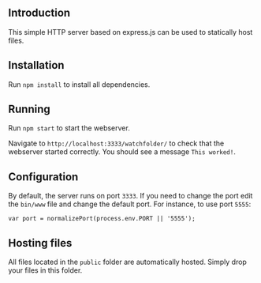 ## Introduction

This simple HTTP server based on express.js can be used to statically host files.

## Installation

Run `npm install` to install all dependencies.

## Running

Run `npm start` to start the webserver.

Navigate to `http://localhost:3333/watchfolder/` to check that the webserver started correctly. You should see a
message `This worked!`.

## Configuration

By default, the server runs on port `3333`. If you need to change the port edit
the `bin/www` file and change the default port. For instance, to use port `5555`:

````
var port = normalizePort(process.env.PORT || '5555');
````

## Hosting files

All files located in the `public` folder are automatically hosted. Simply drop your files in this folder.

